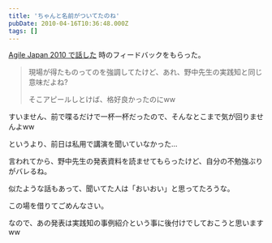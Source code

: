 ```yaml
---
title: 'ちゃんと名前がついてたのね'
pubDate: 2010-04-16T10:36:48.000Z
tags: []
---
```


[Agile Japan 2010 で話した](http://d.hatena.ne.jp/nawoto/20100412/1271043347) 時のフィードバックをもらった。

> 現場が得たものってのを強調してたけど、あれ、野中先生の実践知と同じ意味だよね?
>
> そこアピールしとけば、格好良かったのにww

すいません、前で喋るだけで一杯一杯だったので、そんなとこまで気が回りませんよww

というより、前日は私用で講演を聞いていなかった...

言われてから、野中先生の発表資料を読ませてもらったけど、自分の不勉強ぶりがバレるね。

似たような話もあって、聞いてた人は「おいおい」と思ってたろうな。

この場を借りてごめんなさい。

なので、あの発表は実践知の事例紹介という事に後付けでしておこうと思いますww
